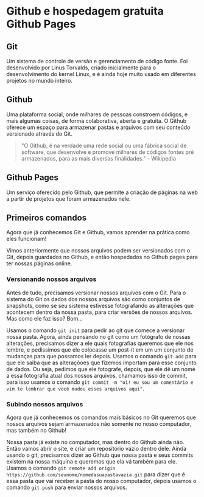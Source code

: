 # Github e hospedagem gratuita Github Pages

## Git

Um sistema de controle de versão e gerenciamento de código fonte. Foi desenvolvido por Linus Torvalds, criado inicialmente para o desenvolvimento do kernel Linux, e é ainda hoje muito usado em diferentes projetos no mundo inteiro.

## Github

Uma plataforma social, onde milhares de pessoas constroem códigos, e mais algumas coisas, de forma colaborativa, aberta e gratuita. O Github oferece um espaço para armazenar pastas e arquivos com seu conteúdo versionado através do Git.

>"O Github, é na verdade uma rede social ou uma fábrica social de software, que desenvolve e promove milhares de códigos fontes pré armazenados, para as mais diversas finalidades." - Wikipedia

## Github Pages

Um serviço oferecido pelo Github, que permite a criação de páginas na web a partir de projetos que foram armazenados nele.

## Primeiros comandos

Agora que já conhecemos Git e Github, vamos aprender na prática como eles funcionam!

Vimos anteriormente que nossos arquivos podem ser versionados com o Git, depois guardados no Github, e então hospedados no Github pages para ter nossas páginas online.

### Versionando nossos arquivos

Antes de tudo, precisamos versionar nossos arquivos com o Git. Para o sistema do Git os dados dos nossos arquivos são como conjuntos de snapshots, como se seu sistema estivesse fotografando as alterações que acontecem dentro da nossa pasta, para criar versões de nossos arquivos. Mas como ele faz isso? Bom...

Usamos o comando `git init` para pedir ao git que comece a versionar nossa pasta. Agora, ainda pensando no git como um fotógrafo de nossas alterações, precisamos dizer a ele quais fotografias queremos que ele nos lembre, e pedissimos que ele colocasse um post-it em um um conjunto de mudanças para que possamos ler depois. Usamos o comando `git add` para que ele saiba que as alteraçõoes que fizemos importam para esse conjunto de dados. Ou seja, pedimos que ele fotografe, depois, que ele dê um nome a essa fotografia atual dos nossos arquivos, chamamos isso de commit, para isso usamos o comando `git commit -m "oi! eu sou um comentário e vim te lembrar que você mudou esses arquivos aqui"`.

### Subindo nossos arquivos

Agora que já conhecemos os comandos mais básicos no Git queremos que nossos arquivos sejam armazenados não somente no nosso computador, mas também no Github!

Nossa pasta já existe no computador, mas dentro do Github ainda não. Então vamos abrir o site, e criar um repositório vazio dentro dele. Ainda usando o git, precisamos dizer ao Github que nossa pasta e seus commits existem na nossa máquina e queremos que ela vá também para ele. Usamos o comando `git remote add origin https://github.com/seunome/nomedasuapastavazia.git` para dizer que é essa pasta que vai receber a pasta do nosso computador, depois usamos o comando `git push` para enviar nossos arquivos.
